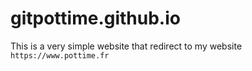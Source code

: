 # gitpottime.github.io

This is a very simple website that redirect to my website `https://www.pottime.fr`
